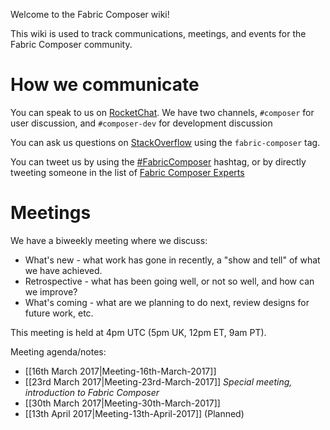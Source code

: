 Welcome to the Fabric Composer wiki!

This wiki is used to track communications, meetings, and events for the Fabric Composer community.

# How we communicate

You can speak to us on [RocketChat](https://chat.hyperledger.org). We have two channels, `#composer` for user discussion, and `#composer-dev` for development discussion

You can ask us questions on [StackOverflow](http://stackoverflow.com/questions/tagged/fabric-composer) using the `fabric-composer` tag.

You can tweet us by using the [#FabricComposer](https://twitter.com/hashtag/FabricComposer?src=hash) hashtag, or by directly tweeting someone in the list of [Fabric Composer Experts](https://twitter.com/fabric_composer/lists/fabric-composer-experts)

# Meetings

We have a biweekly meeting where we discuss:

* What's new - what work has gone in recently, a "show and tell" of what we have achieved.
* Retrospective - what has been going well, or not so well, and how can we improve?
* What's coming - what are we planning to do next, review designs for future work, etc.

This meeting is held at 4pm UTC (5pm UK, 12pm ET, 9am PT).

Meeting agenda/notes:

* [[16th March 2017|Meeting-16th-March-2017]]
* [[23rd March 2017|Meeting-23rd-March-2017]] *Special meeting, introduction to Fabric Composer*
* [[30th March 2017|Meeting-30th-March-2017]]
* [[13th April 2017|Meeting-13th-April-2017]] (Planned)